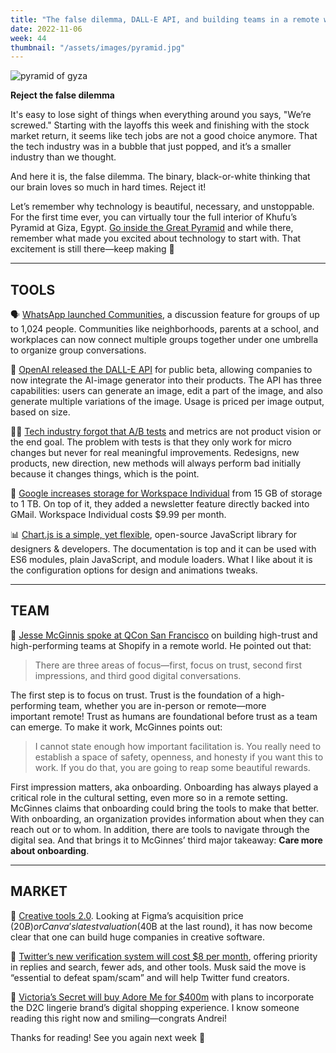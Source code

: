 ```yaml
---
title: "The false dilemma, DALL-E API, and building teams in a remote world"
date: 2022-11-06
week: 44
thumbnail: "/assets/images/pyramid.jpg"
---
```


![pyramid of gyza](/assets/images/pyramid.jpg)

**Reject the false dilemma** 

It's easy to lose sight of things when everything around you says, "We’re screwed." Starting with the layoffs this week and finishing with the stock market return, it seems like tech jobs are not a good choice anymore. That the tech industry was in a bubble that just popped, and it’s a smaller industry than we thought.

And here it is, the false dilemma. The binary, black-or-white thinking that our brain loves so much in hard times. Reject it! 

Let’s remember why technology is beautiful, necessary, and unstoppable. For the first time ever, you can virtually tour the full interior of Khufu’s Pyramid at Giza, Egypt. [Go inside the Great Pyramid](https://giza.mused.org/en/guided/266/inside-the-great-pyramid) and while there, remember what made you excited about technology to start with. That excitement is still there—keep making 👣

---

## TOOLS

🗣️ [WhatsApp launched Communities](https://blog.whatsapp.com/communities-now-available), a discussion feature for groups of up to 1,024 people. Communities like neighborhoods, parents at a school, and workplaces can now connect multiple groups together under one umbrella to organize group conversations.

🤖 [OpenAI released the DALL-E API](https://venturebeat.com/ai/dall-e-api-released-by-openai-in-public-beta/) for public beta, allowing companies to now integrate the AI-image generator into their products. The API has three capabilities: users can generate an image, edit a part of the image, and also generate multiple variations of the image. Usage is priced per image output, based on size.

🧑‍💻 [Tech industry forgot that A/B tests](https://twitter.com/karrisaarinen/status/1587185435163316225) and metrics are not product vision or the end goal. The problem with tests is that they only work for micro changes but never for real meaningful improvements. Redesigns, new products, new direction, new methods will always perform bad initially because it changes things, which is the point.

🙌 [Google increases storage for Workspace Individual](https://blog.google/products/workspace/workspace-individual-storage/) from 15 GB of storage to 1 TB. On top of it, they added a newsletter feature directly backed into GMail. Workspace Individual costs $9.99 per month.

📊 [Chart.js is a simple, yet flexible](https://www.chartjs.org/), open-source JavaScript library for designers & developers. The documentation is top and it can be used with ES6 modules, plain JavaScript, and module loaders. What I like about it is the configuration options for design and animations tweaks. 

---

## TEAM

🤝 [Jesse McGinnis spoke at QCon San Francisco](https://www.infoq.com/news/2022/10/high-trust-performing-teams/) on building high-trust and high-performing teams at Shopify in a remote world. He pointed out that:

> There are three areas of focus—first, focus on trust, second first impressions, and third good digital conversations.

The first step is to focus on trust. Trust is the foundation of a high-performing team, whether you are in-person or remote—more important remote! Trust as humans are foundational before trust as a team can emerge. To make it work, McGinnes points out:

> I cannot state enough how important facilitation is. You really need to establish a space of safety, openness, and honesty if you want this to work. If you do that, you are going to reap some beautiful rewards.

First impression matters, aka onboarding. Onboarding has always played a critical role in the cultural setting, even more so in a remote setting. McGinnes claims that onboarding could bring the tools to make that better. With onboarding, an organization provides information about when they can reach out or to whom. In addition, there are tools to navigate through the digital sea. And that brings it to McGinnes’ third major takeaway: **Care more about onboarding**.

---

## MARKET

🫦 [Creative tools 2.0](https://medium.com/point-nine-news/creative-tools-2-0-e044bd97e90d). Looking at Figma’s acquisition price ($20B) or Canva’s latest valuation ($40B at the last round), it has now become clear that one can build huge companies in creative software.

🐬 [Twitter’s new verification system will cost $8 per month](https://twitter.com/elonmusk/status/1587498907336118274), offering priority in replies and search, fewer ads, and other tools. Musk said the move is “essential to defeat spam/scam” and will help Twitter fund creators.

👙 [Victoria’s Secret will buy Adore Me for $400m](https://www.retaildive.com/news/victorias-secret-acquires-adore-me/635422/) with plans to incorporate the D2C lingerie brand’s digital shopping experience. I know someone reading this right now and smiling—congrats Andrei!

Thanks for reading! See you again next week 🫶